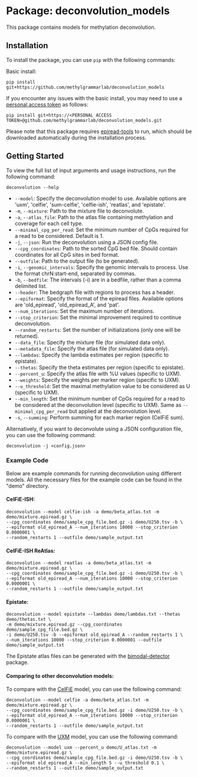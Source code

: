 
# Package: deconvolution_models

This package contains models for methylation deconvolution.

## Installation

To install the package, you can use `pip` with the following commands:

Basic install:
```shell
pip install git+https://github.com/methylgrammarlab/deconvolution_models
```

If you encounter any issues with the basic install, you may need to use a [personal access token](https://docs.github.com/en/authentication/keeping-your-account-and-data-secure/creating-a-personal-access-token) as follows:
```shell
pip install git+https://<PERSONAL ACCESS TOKEN>@github.com/methylgrammarlab/deconvolution_models.git
```

Please note that this package requires [epiread-tools](https://github.com/methylgrammarlab/epiread-tools) to run, which should be downloaded automatically during the installation process.

## Getting Started

To view the full list of input arguments and usage instructions, run the following command:
```shell
deconvolution --help
```

- `--model`: Specify the deconvolution model to use. Available options are 'uxm', 'celfie', 'sum-celfie', 'celfie-ish', 'reatlas', and 'epistate'.
- `-m`, `--mixture`: Path to the mixture file to deconvolute.
- `-a`, `--atlas_file`: Path to the atlas file containing methylation and coverage for each cell type.
- `--minimal_cpg_per_read`: Set the minimum number of CpGs required for a read to be considered. Default is 1.
- `-j`, `--json`: Run the deconvolution using a JSON config file.
- `--cpg_coordinates`: Path to the sorted CpG bed file. Should contain coordinates for all CpG sites in bed format. 
- `--outfile`: Path to the output file (to be generated).
- `-i`, `--genomic_intervals`: Specify the genomic intervals to process. Use the format chrN:start-end, separated by commas.
- `-b`, `--bedfile`: The intervals (-i) are in a bedfile, rather than a comma delimited list.
- `--header`: The bedgraph file with regions to process has a header.
- `--epiformat`: Specify the format of the epiread files. Available options are 'old_epiread', 'old_epiread_A', and 'pat'.
- `--num_iterations`: Set the maximum number of iterations.
- `--stop_criterion`: Set the minimal improvement required to continue deconvolution. 
- `--random_restarts`: Set the number of initializations (only one will be returned).
- `--data_file`: Specify the mixture file (for simulated data only).
- `--metadata_file`: Specify the atlas file (for simulated data only).
- `--lambdas`: Specify the lambda estimates per region (specific to epistate).
- `--thetas`: Specify the theta estimates per region (specific to epistate).
- `--percent_u`: Specify the atlas file with %U values (specific to UXM).
- `--weights`: Specify the weights per marker region (specific to UXM).
- `--u_threshold`: Set the maximal methylation value to be considered as U (specific to UXM).
- `--min_length`: Set the minimum number of CpGs required for a read to be considered at the deconvolution level (specific to UXM). Same as `--minimal_cpg_per_read` but applied at the deconvolution level.
- `-s`, `--summing`: Perform summing for each marker region (CelFiE sum).


Alternatively, if you want to deconvolute using a JSON configuration file, you can use the following command:
```shell
deconvolution -j <config.json>
```

### Example Code

Below are example commands for running deconvolution using different models. All the necessary files for the example code can be found in the "demo" directory.

#### CelFiE-ISH:
```shell
deconvolution --model celfie-ish -a demo/beta_atlas.txt -m demo/mixture.epiread.gz \
--cpg_coordinates demo/sample_cpg_file.bed.gz -i demo/U250.tsv -b \
--epiformat old_epiread_A --num_iterations 10000 --stop_criterion 0.0000001 \
--random_restarts 1 --outfile demo/sample_output.txt
```

#### CelFiE-ISH ReAtlas:
```shell
deconvolution --model reatlas -a demo/beta_atlas.txt -m demo/mixture.epiread.gz \
--cpg_coordinates demo/sample_cpg_file.bed.gz -i demo/U250.tsv -b \
--epiformat old_epiread_A --num_iterations 10000 --stop_criterion 0.0000001 \
--random_restarts 1 --outfile demo/sample_output.txt
```

#### Epistate:
```shell
deconvolution --model epistate --lambdas demo/lambdas.txt --thetas demo/thetas.txt \
-m demo/mixture.epiread.gz --cpg_coordinates demo/sample_cpg_file.bed.gz \
-i demo/U250.tsv -b --epiformat old_epiread_A --random_restarts 1 \
--num_iterations 10000 --stop_criterion 0.0000001 --outfile demo/sample_output.txt
```
The Epistate atlas files can be generated with the [bimodal-detector](https://github.com/methylgrammarlab/bimodal_detector) package.

#### Comparing to other deconvolution models:

To compare with the [CelFiE](https://github.com/christacaggiano/celfie) model, you can use the following command:
```shell
deconvolution --model celfie -a demo/beta_atlas.txt -m demo/mixture.epiread.gz \
--cpg_coordinates demo/sample_cpg_file.bed.gz -i demo/U250.tsv -b \
--epiformat old_epiread_A --num_iterations 10000 --stop_criterion 0.0000001 \
--random_restarts 1 --outfile demo/sample_output.txt
```

To compare with the [UXM](https://github.com/nloyfer/UXM_deconv) model, you can use the following command:
```shell
deconvolution --model uxm --percent_u demo/U_atlas.txt -m demo/mixture.epiread.gz \
--cpg_coordinates demo/sample_cpg_file.bed.gz -i demo/U250.tsv -b \
--epiformat old_epiread_A --min_length 5 --u_threshold 0.1 \
--random_restarts 1 --outfile demo/sample_output.txt
```



